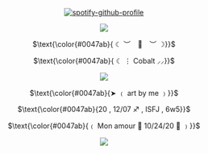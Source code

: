 <p align="center" width="100%"

[![spotify-github-profile](https://spotify-github-profile.kittinanx.com/api/view?uid=0m2tgbetpzzj8u1noxf0e2b8h&cover_image=true&theme=novatorem&show_offline=false&background_color=121212&interchange=true&bar_color=0047ab&bar_color_cover=false)](https://spotify-github-profile.kittinanx.com/api/view?uid=0m2tgbetpzzj8u1noxf0e2b8h&redirect=true)
<p align="center">
  <img src="https://i.imgur.com/Pv7phcW.png" />
</p>
<p align="center">
$\text{\color{#0047ab}{ ☾   ︶ ⠀🏰⠀ ︶   ☽}}$
</p>
<p align="center">
$\text{\color{#0047ab}{ ☾ ⋮ Cobalt ⸝⸝}}$
</p>
<p align="center">
  <img src="https://i.imgur.com/q2jpJVA.png" />
</p>
<p align="center">
$\text{\color{#0047ab}{➤ ﹙ art by me ﹚}}$
</p>
<p align="center">
$\text{\color{#0047ab}{20 , 12/07 ♐ , ISFJ , 6w5}}$
</p>
<p align="center">
$\text{\color{#0047ab}{﹙ Mon amour 💙 10/24/20 💜 ﹚}}$
</p>
<p align="center">
  <img src="https://i.imgur.com/Pv7phcW.png" />
</p>
